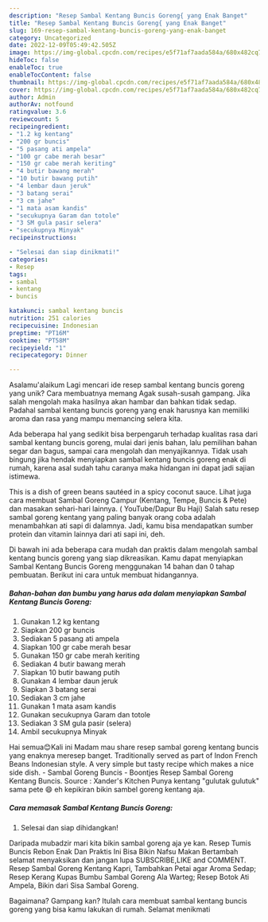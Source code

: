 ```yaml
---
description: "Resep Sambal Kentang Buncis Goreng{ yang Enak Banget"
title: "Resep Sambal Kentang Buncis Goreng{ yang Enak Banget"
slug: 169-resep-sambal-kentang-buncis-goreng-yang-enak-banget
category: Uncategorized
date: 2022-12-09T05:49:42.505Z
image: https://img-global.cpcdn.com/recipes/e5f71af7aada584a/680x482cq70/sambal-kentang-buncis-goreng-foto-resep-utama.jpg
hideToc: false
enableToc: true
enableTocContent: false
thumbnail: https://img-global.cpcdn.com/recipes/e5f71af7aada584a/680x482cq70/sambal-kentang-buncis-goreng-foto-resep-utama.jpg
cover: https://img-global.cpcdn.com/recipes/e5f71af7aada584a/680x482cq70/sambal-kentang-buncis-goreng-foto-resep-utama.jpg
author: Admin
authorAv: notfound
ratingvalue: 3.6
reviewcount: 5
recipeingredient:
- "1.2 kg kentang"
- "200 gr buncis"
- "5 pasang ati ampela"
- "100 gr cabe merah besar"
- "150 gr cabe merah keriting"
- "4 butir bawang merah"
- "10 butir bawang putih"
- "4 lembar daun jeruk"
- "3 batang serai"
- "3 cm jahe"
- "1 mata asam kandis"
- "secukupnya Garam dan totole"
- "3 SM gula pasir selera"
- "secukupnya Minyak"
recipeinstructions:

- "Selesai dan siap dinikmati!"
categories:
- Resep
tags:
- sambal
- kentang
- buncis

katakunci: sambal kentang buncis 
nutrition: 251 calories
recipecuisine: Indonesian
preptime: "PT16M"
cooktime: "PT58M"
recipeyield: "1"
recipecategory: Dinner

---
```



Asalamu'alaikum Lagi mencari ide resep sambal kentang buncis goreng yang unik? Cara membuatnya memang Agak susah-susah gampang. Jika salah mengolah maka hasilnya akan hambar dan bahkan tidak sedap. Padahal sambal kentang buncis goreng yang enak harusnya kan memiliki aroma dan rasa yang mampu memancing selera kita.


Ada beberapa hal yang sedikit bisa berpengaruh terhadap kualitas rasa dari sambal kentang buncis goreng, mulai dari jenis bahan, lalu pemilihan bahan segar dan bagus, sampai cara mengolah dan menyajikannya. Tidak usah bingung jika hendak menyiapkan sambal kentang buncis goreng enak di rumah, karena asal sudah tahu caranya maka hidangan ini dapat jadi sajian istimewa.

This is a dish of green beans sautéed in a spicy coconut sauce. Lihat juga cara membuat Sambal Goreng Campur (Kentang, Tempe, Buncis &amp; Pete) dan masakan sehari-hari lainnya. ( YouTube/Dapur Bu Haji) Salah satu resep sambal goreng kentang yang paling banyak orang coba adalah menambahkan ati sapi di dalamnya. Jadi, kamu bisa mendapatkan sumber protein dan vitamin lainnya dari ati sapi ini, deh.


Di bawah ini ada beberapa cara mudah dan praktis dalam mengolah sambal kentang buncis goreng yang siap dikreasikan. Kamu dapat menyiapkan Sambal Kentang Buncis Goreng menggunakan 14 bahan dan 0 tahap pembuatan. Berikut ini cara untuk membuat hidangannya.

<!--inarticleads1-->

##### Bahan-bahan dan bumbu yang harus ada dalam menyiapkan Sambal Kentang Buncis Goreng:

1. Gunakan 1.2 kg kentang
1. Siapkan 200 gr buncis
1. Sediakan 5 pasang ati ampela
1. Siapkan 100 gr cabe merah besar
1. Gunakan 150 gr cabe merah keriting
1. Sediakan 4 butir bawang merah
1. Siapkan 10 butir bawang putih
1. Gunakan 4 lembar daun jeruk
1. Siapkan 3 batang serai
1. Sediakan 3 cm jahe
1. Gunakan 1 mata asam kandis
1. Gunakan secukupnya Garam dan totole
1. Sediakan 3 SM gula pasir (selera)
1. Ambil secukupnya Minyak


Hai semua😊Kali ini Madam mau share resep sambal goreng kentang buncis yang enaknya meresep banget. Traditionally served as part of Indon French Beans Indonesian style. A very simple but tasty recipe which makes a nice side dish. - Sambal Goreng Buncis - Boontjes Resep Sambal Goreng Kentang Buncis. Source : Xander&#39;s Kitchen Punya kentang &#34;gulutak gulutuk&#34; sama pete 😄 eh kepikiran bikin sambel goreng kentang aja. 

<!--inarticleads2-->

##### Cara memasak Sambal Kentang Buncis Goreng:


1. Selesai dan siap dihidangkan!

Daripada mubadzir mari kita bikin sambal goreng aja ye kan. Resep Tumis Buncis Rebon Enak Dan Praktis Ini Bisa Bikin Nafsu Makan Bertambah selamat menyaksikan dan jangan lupa SUBSCRIBE,LIKE and COMMENT. Resep Sambal Goreng Kentang Kapri, Tambahkan Petai agar Aroma Sedap; Resep Kerang Kupas Bumbu Sambal Goreng Ala Warteg; Resep Botok Ati Ampela, Bikin dari Sisa Sambal Goreng. 

Bagaimana? Gampang kan? Itulah cara membuat sambal kentang buncis goreng yang bisa kamu lakukan di rumah. Selamat menikmati
